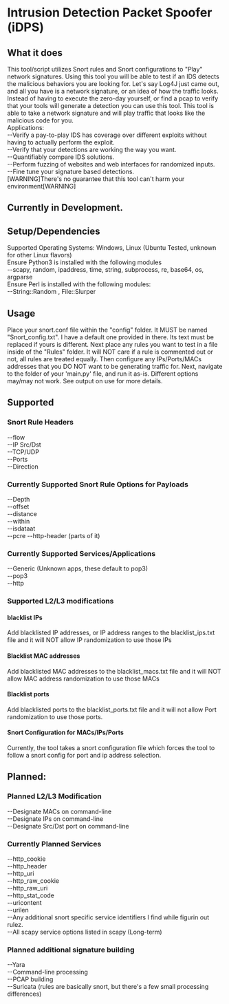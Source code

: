 # Intrusion Detection Packet Spoofer (iDPS)
## What it does
  This tool/script utilizes Snort rules and Snort configurations to "Play" network signatures. Using this tool you will be able to test if an IDS detects the malicious behaviors you are looking for. Let's say Log4J just came out, and all you have is a network signature, or an idea of how the traffic looks. Instead of having to execute the zero-day yourself, or find a pcap to verify that your tools will generate a detection you can use this tool. This tool is able to take a network signature and will play traffic that looks like the malicious code for you.\
  Applications:\
  --Verify a pay-to-play IDS has coverage over different exploits without having to actually perform the exploit.\
  --Verify that your detections are working the way you want.\
  --Quantifiably compare IDS solutions.\
  --Perform fuzzing of websites and web interfaces for randomized inputs.\
  --Fine tune your signature based detections.\
  [WARNING]There's no guarantee that this tool can't harm your environment[WARNING]
## Currently in Development.
## Setup/Dependencies
  Supported Operating Systems: Windows, Linux (Ubuntu Tested, unknown for other Linux flavors)  
  Ensure Python3 is installed with the following modules  
    --scapy, random, ipaddress, time, string, subprocess, re, base64, os, argparse  
  Ensure Perl is installed with the following modules:  
    --String::Random , File::Slurper  
## Usage
  Place your snort.conf file within the "config" folder. It MUST be named "Snort_config.txt".  I have a default one provided in there. Its text must be replaced if yours is different. Next place any rules you want to test in a file inside of the "Rules" folder. It will NOT care if a rule is commented out or not, all rules are treated equally. Then configure any IPs/Ports/MACs addresses that you DO NOT want to be generating traffic for. Next, navigate to the folder of your 'main.py' file, and run it as-is.  Different options may/may not work. See output on use for more details. 
## Supported
### Snort Rule Headers
  --flow  
  --IP Src/Dst  
  --TCP/UDP  
  --Ports  
  --Direction  
  
### Currently Supported Snort Rule Options for Payloads
  --Depth  
  --offset  
  --distance  
  --within  
  --isdataat  
  --pcre
  --http-header (parts of it)
 
### Currently Supported Services/Applications
  --Generic (Unknown apps, these default to pop3)  
  --pop3  
  --http  
### Supported L2/L3 modifications
#### blacklist IPs
  Add blacklisted IP addresses, or IP address ranges to the blacklist_ips.txt file and it will NOT allow IP randomization to use those IPs
#### Blacklist MAC addresses
  Add blacklisted MAC addresses to the blacklist_macs.txt file and it will NOT allow MAC address randomization to use those MACs
#### Blacklist ports
  Add blacklisted ports to the blacklist_ports.txt file and it will not allow Port randomization to use those ports.
#### Snort Configuration for MACs/IPs/Ports
  Currently, the tool takes a snort configuration file which forces the tool to follow a snort config for port and ip address selection.
## Planned:
### Planned L2/L3 Modification
  --Designate MACs on command-line  
  --Designate IPs on command-line  
  --Designate Src/Dst port on command-line  
  
### Currently Planned Services
  --http_cookie  
  --http_header  
  --http_uri  
  --http_raw_cookie  
  --http_raw_uri  
  --http_stat_code  
  --uricontent  
  --urilen  
  --Any additional snort specific service identifiers I find while figurin out rulez.  
  --All scapy service options listed in scapy (Long-term)  
  
### Planned additional signature building
  --Yara  
  --Command-line processing  
  --PCAP building  
  --Suricata (rules are basically snort, but there's a few small processing differences)  

